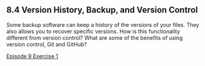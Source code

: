 ## 8.4 Version History, Backup, and Version Control

Some backup software can keep a history of the versions of your files. They also allows you to recover specific versions. How is this functionality different from version control? What are some of the benefits of using version control, Git and GitHub?

[Episode 9 Exercise 1](episode9_ex1.md)
